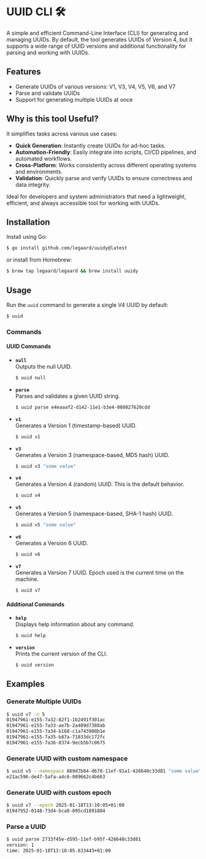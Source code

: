 # UUID CLI 🛠️

A simple and efficient Command-Line Interface (CLI) for generating and managing UUIDs. By default, the tool generates
UUIDs of Version 4, but it supports a wide range of UUID versions and additional functionality for parsing and
working with UUIDs.

## Features

- Generate UUIDs of various versions: V1, V3, V4, V5, V6, and V7
- Parse and validate UUIDs
- Support for generating multiple UUIDs at once

## Why is this tool Useful?

It simplifies tasks across various use cases:

- **Quick Generation**: Instantly create UUIDs for ad-hoc tasks.
- **Automation-Friendly**: Easily integrate into scripts, CI/CD pipelines, and automated workflows.
- **Cross-Platform**: Works consistently across different operating systems and environments.
- **Validation**: Quickly parse and verify UUIDs to ensure correctness and data integrity.

Ideal for developers and system administrators that need a lightweight, efficient, and always accessible tool for
working with UUIDs.

## Installation

Install using Go:

```bash
$ go install github.com/legaard/uuidy@latest
```

or install from Homebrew:

```bash
$ brew tap legaard/legaard && brew install uuidy
```

## Usage

Run the `uuid` command to generate a single V4 UUID by default:

```bash
$ uuid
```

### Commands

#### UUID Commands

- **`null`**  
  Outputs the null UUID.

  ```bash
  $ uuid null
  ```

- **`parse`**  
  Parses and validates a given UUID string.

  ```bash
  $ uuid parse e4eaaaf2-d142-11e1-b3e4-080027620cdd
  ```

- **`v1`**  
  Generates a Version 1 (timestamp-based) UUID.

  ```bash
  $ uuid v1
  ```

- **`v3`**  
  Generates a Version 3 (namespace-based, MD5 hash) UUID.

  ```bash
  $ uuid v3 "some value"
  ```

- **`v4`**  
  Generates a Version 4 (random) UUID. This is the default behavior.

  ```bash
  $ uuid v4
  ```

- **`v5`**  
  Generates a Version 5 (namespace-based, SHA-1 hash) UUID.

  ```bash
  $ uuid v5 "some value"
  ```

- **`v6`**  
  Generates a Version 6 UUID.

  ```bash
  $ uuid v6
  ```

- **`v7`**  
  Generates a Version 7 UUID. Epoch used is the current time on the machine.

  ```bash
  $ uuid v7
  ```

#### Additional Commands

- **`help`**  
  Displays help information about any command.

  ```bash
  $ uuid help
  ```

- **`version`**  
  Prints the current version of the CLI.

  ```bash
  $ uuid version
  ```

## Examples

### Generate Multiple UUIDs

```bash
$ uuid v7 -n 5
01947961-e155-7a32-82f1-1b2491f301ac
01947961-e155-7a33-ae7b-2a409d7388ab
01947961-e155-7a34-b168-c1a743900b1e
01947961-e155-7a35-b87a-71833dc172fc
01947961-e155-7a36-8374-9ecb5b7c0675
```

### Generate UUID with custom namespace

```bash
$ uuid v5 --namespace 869d7b84-d678-11ef-91a1-426648c33d81 "some value"
e21ac596-de47-5afa-a4c6-009662c4b663
```

### Generate UUID with custom epoch

```bash
$ uuid v7 --epoch 2025-01-18T13:10:05+01:00
01947952-0148-73d4-bca8-095cd1891884
```

### Parse a UUID

```bash
$ uuid parse 2733f45e-d595-11ef-b95f-426648c33d81
version: 1
time: 2025-01-18T13:10:05.633443+01:00
```

